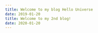 ```yaml
---
title: Welcome to my blog Hello Universe
date: 2019-01-20
title: Welcome to my 2nd blog!
date: 2020-01-20
---
```


 
 
